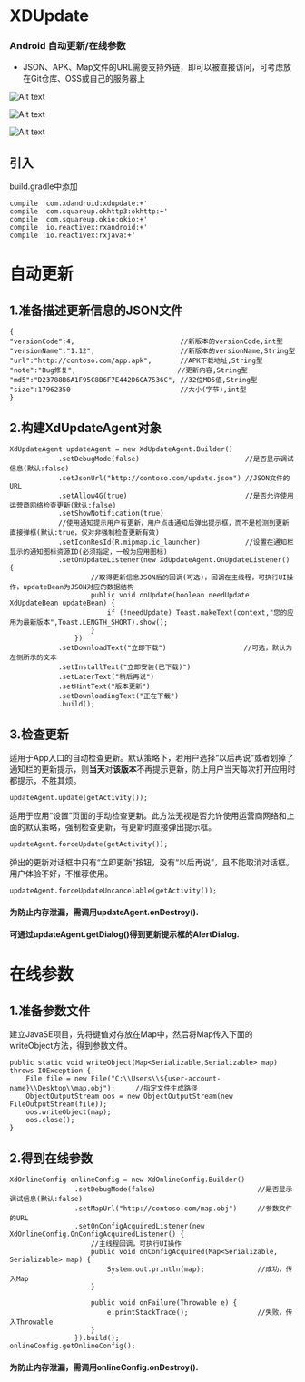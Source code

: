 # XDUpdate
### Android 自动更新/在线参数

- JSON、APK、Map文件的URL需要支持外链，即可以被直接访问，可考虑放在Git仓库、OSS或自己的服务器上

![Alt text](https://raw.githubusercontent.com/xingda920813/XDUpdate/master/Screenshot_notification.png)

![Alt text](https://raw.githubusercontent.com/xingda920813/XDUpdate/master/Screenshot_dialog.png)

![Alt text](https://raw.githubusercontent.com/xingda920813/XDUpdate/master/Screenshot_downloading.png)

## 引入

build.gradle中添加

	compile 'com.xdandroid:xdupdate:+'
    compile 'com.squareup.okhttp3:okhttp:+'
    compile 'com.squareup.okio:okio:+'
    compile 'io.reactivex:rxandroid:+'
    compile 'io.reactivex:rxjava:+'
    
# 自动更新
## 1.准备描述更新信息的JSON文件
    {
    "versionCode":4,                          //新版本的versionCode,int型
    "versionName":"1.12",                     //新版本的versionName,String型
    "url":"http://contoso.com/app.apk",       //APK下载地址,String型
    "note":"Bug修复",                         //更新内容,String型
    "md5":"D23788B6A1F95C8B6F7E442D6CA7536C", //32位MD5值,String型
    "size":17962350                           //大小(字节),int型
    }

## 2.构建XdUpdateAgent对象
    XdUpdateAgent updateAgent = new XdUpdateAgent.Builder()
                .setDebugMode(false)                          //是否显示调试信息(默认:false)
                .setJsonUrl("http://contoso.com/update.json") //JSON文件的URL
                .setAllow4G(true)                             //是否允许使用运营商网络检查更新(默认:false)
                .setShowNotification(true)                    
                //使用通知提示用户有更新，用户点击通知后弹出提示框，而不是检测到更新直接弹框(默认:true，仅对非强制检查更新有效)
                .setIconResId(R.mipmap.ic_launcher)           //设置在通知栏显示的通知图标资源ID(必须指定，一般为应用图标)
                .setOnUpdateListener(new XdUpdateAgent.OnUpdateListener() {
						//取得更新信息JSON后的回调(可选)，回调在主线程，可执行UI操作，updateBean为JSON对应的数据结构  
                        public void onUpdate(boolean needUpdate, XdUpdateBean updateBean) {
                            if (!needUpdate) Toast.makeText(context,"您的应用为最新版本",Toast.LENGTH_SHORT).show();
                        }
                    })
                .setDownloadText("立即下载")                   //可选，默认为左侧所示的文本
                .setInstallText("立即安装(已下载)")
                .setLaterText("稍后再说")
                .setHintText("版本更新")
                .setDownloadingText("正在下载")
                .build();

## 3.检查更新
适用于App入口的自动检查更新。默认策略下，若用户选择“以后再说”或者划掉了通知栏的更新提示，则**当天**对**该版本**不再提示更新，防止用户当天每次打开应用时都提示，不胜其烦。  

    updateAgent.update(getActivity()); 
    
适用于应用“设置”页面的手动检查更新。此方法无视是否允许使用运营商网络和上面的默认策略，强制检查更新，有更新时直接弹出提示框。     

    updateAgent.forceUpdate(getActivity());   

弹出的更新对话框中只有“立即更新”按钮，没有“以后再说”，且不能取消对话框。用户体验不好，不推荐使用。     

    updateAgent.forceUpdateUncancelable(getActivity());   

#### 为防止内存泄漏，需调用updateAgent.onDestroy().

#### 可通过updateAgent.getDialog()得到更新提示框的AlertDialog.

# 在线参数
## 1.准备参数文件
建立JavaSE项目，先将键值对存放在Map中，然后将Map传入下面的writeObject方法，得到参数文件。

    public static void writeObject(Map<Serializable,Serializable> map) throws IOException {
        File file = new File("C:\\Users\\${user-account-name}\\Desktop\\map.obj");     //指定文件生成路径
        ObjectOutputStream oos = new ObjectOutputStream(new FileOutputStream(file));
        oos.writeObject(map);
        oos.close();
    }

## 2.得到在线参数
    XdOnlineConfig onlineConfig = new XdOnlineConfig.Builder()
                    .setDebugMode(false)                         //是否显示调试信息(默认:false)
                    .setMapUrl("http://contoso.com/map.obj")     //参数文件的URL
                    .setOnConfigAcquiredListener(new XdOnlineConfig.OnConfigAcquiredListener() {
						//主线程回调，可执行UI操作
                        public void onConfigAcquired(Map<Serializable, Serializable> map) {     
                            System.out.println(map);             //成功，传入Map
                        }

                        public void onFailure(Throwable e) {
                            e.printStackTrace();                 //失败，传入Throwable
                        }                           
                    }).build();
    onlineConfig.getOnlineConfig();

#### 为防止内存泄漏，需调用onlineConfig.onDestroy().

